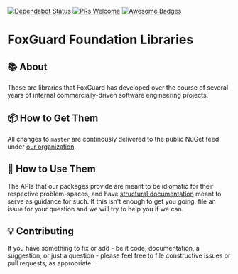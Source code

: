 [![Dependabot Status](https://api.dependabot.com/badges/status?host=github&repo=foxguardsolutions/Foundation)](https://dependabot.com)
[![PRs Welcome](https://img.shields.io/badge/PRs-welcome-brightgreen.svg?style=flat-square)](http://makeapullrequest.com)
[![Awesome Badges](https://img.shields.io/badge/badges-awesome-green.svg)](https://github.com/Naereen/badges)

# FoxGuard Foundation Libraries

## 📚 About

These are libraries that FoxGuard has developed over the course of several years of internal commercially-driven software engineering projects.

## 📦 How to Get Them

All changes to `master` are continously delivered to the public NuGet feed under [our organization](https://www.nuget.org/profiles/foxguardsolutions).

## 📄 How to Use Them

The APIs that our packages provide are meant to be idiomatic for their respective problem-spaces, and have [structural documentation](https://foxguardsolutions.github.io/Foundation/api/) meant to serve as guidance for such. If this isn't enough to get you going, file an issue for your question and we will try to help you if we can.

## 💡 Contributing

If you have something to fix or add - be it code, documentation, a suggestion, or just a question - please feel free to file constructive issues or pull requests, as appropriate.
